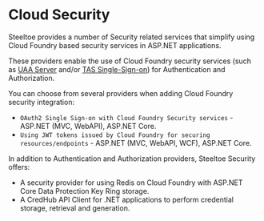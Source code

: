 # Cloud Security

Steeltoe provides a number of Security related services that simplify using Cloud Foundry based security services in ASP.NET applications.

These providers enable the use of Cloud Foundry security services (such as [UAA Server](https://github.com/cloudfoundry/uaa) and/or [TAS Single-Sign-on](https://docs.pivotal.io/p-identity/)) for Authentication and Authorization.

You can choose from several providers when adding Cloud Foundry security integration:

* `OAuth2 Single Sign-on with Cloud Foundry Security services` - ASP.NET (MVC, WebAPI), ASP.NET Core.
* `Using JWT tokens issued by Cloud Foundry for securing resources/endpoints` - ASP.NET (MVC, WebAPI, WCF), ASP.NET Core.

In addition to Authentication and Authorization providers, Steeltoe Security offers:

* A security provider for using Redis on Cloud Foundry with ASP.NET Core Data Protection Key Ring storage.
* A CredHub API Client for .NET applications to perform credential storage, retrieval and generation.

